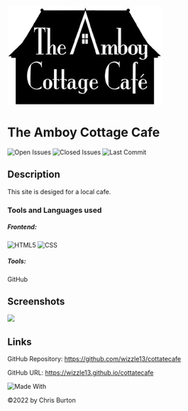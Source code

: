 <img src="./assets/images/logo.jpg">
  
  # The Amboy Cottage Cafe
  

  ![Open Issues](https://img.shields.io/github/issues-raw/wizzle13/cottatecafe?style=plastic)
  ![Closed Issues](https://img.shields.io/github/issues-closed-raw/wizzle13/cottatecafe?label=Closed%20Issues&style=plastic)
  ![Last Commit](https://img.shields.io/github/last-commit/wizzle13/cottatecafe?style=plastic)
  
  ## Description
  This site is desiged for a local cafe.

  ### Tools and Languages used
  ##### Frontend:
![HTML5](https://img.shields.io/badge/HTML5-E34F26?style=plastic&logo=html5&logoColor=white)
![CSS](https://img.shields.io/badge/CSS3-1572B6?style=plastic&logo=css3&logoColor=white)
  
  ##### Tools:
  GitHub
  
  ## Screenshots
  <img src="./screenshot.png">

  

  

  ## Links
  GitHub Repository: https://github.com/wizzle13/cottatecafe

  GitHub URL: https://wizzle13.github.io/cottatecafe


![Made With](https://img.shields.io/badge/Made%20with-Ultimate%20README%20Generator-blue?style=plastic)

  &copy;2022 by Chris Burton

